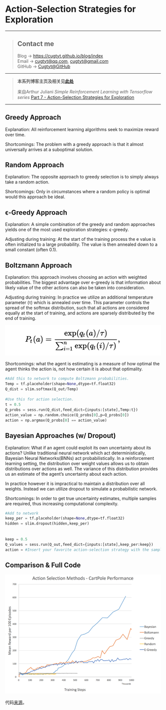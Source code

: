 # Action-Selection Strategies for Exploration

---
> ## Contact me
> Blog -> <https://cugtyt.github.io/blog/index>  
> Email -> <cugtyt@qq.com>, <cugtyt@gmail.com>  
> GitHub -> [Cugtyt@GitHub](https://github.com/Cugtyt)

---

> **本系列博客主页及相关见**[**此处**](https://cugtyt.github.io/blog/rl-notes/index)  
>
> 来自Arthur Juliani *Simple Reinforcement Learning with Tensorflow series* [Part 7 - Action-Selection Strategies for Exploration](https://medium.com/emergent-future/simple-reinforcement-learning-with-tensorflow-part-7-action-selection-strategies-for-exploration-d3a97b7cceaf)

---

## Greedy Approach

Explanation: All reinforcement learning algorithms seek to maximize reward over time.

Shortcomings: The problem with a greedy approach is that it almost universally arrives at a suboptimal solution.

## Random Approach

Explanation: The opposite approach to greedy selection is to simply always take a random action.

Shortcomings: Only in circumstances where a random policy is optimal would this approach be ideal.

## ϵ-Greedy Approach

Explanation: A simple combination of the greedy and random approaches yields one of the most used exploration strategies: ϵ-greedy.

Adjusting during training: At the start of the training process the e value is often initialized to a large probability. The value is then annealed down to a small constant (often 0.1).

## Boltzmann Approach

Explanation: this approach involves choosing an action with weighted probabilities. The biggest advantage over e-greedy is that information about likely value of the other actions can also be taken into consideration.

Adjusting during training: In practice we utilize an additional temperature parameter (τ) which is annealed over time. This parameter controls the spread of the softmax distribution, such that all actions are considered equally at the start of training, and actions are sparsely distributed by the end of training.

![act-select-1.png](R/act-select-1.png)

Shortcomings: what the agent is estimating is a measure of how optimal the agent thinks the action is, not how certain it is about that optimality.

``` python
#Add this to network to compute Boltzmann probabilities.
Temp = tf.placeholder(shape=None,dtype=tf.float32)
Q_dist = slim.softmax(Q_out/Temp)

#Use this for action selection.
t = 0.5
Q_probs = sess.run(Q_dist,feed_dict={inputs:[state],Temp:t})
action_value = np.random.choice(Q_probs[0],p=Q_probs[0])
action = np.argmax(Q_probs[0] == action_value)
```

## Bayesian Approaches (w/ Dropout)

Explanation: What if an agent could exploit its own uncertainty about its actions? Unlike traditional neural network which act deterministically, Bayesian Neural Networks(BNNs) act probabilistically. In a reinforcement learning setting, the distribution over weight values allows us to obtain distributions over actions as well. The variance of this distribution provides us an estimate of the agent’s uncertainty about each action.

In practice however it is impractical to maintain a distribution over all weights. Instead we can utilize dropout to simulate a probabilistic network.

Shortcomings: In order to get true uncertainty estimates, multiple samples are required, thus increasing computational complexity.

``` python
#Add to network
keep_per = tf.placeholder(shape=None,dtype=tf.float32)
hidden = slim.dropout(hidden,keep_per)


keep = 0.5
Q_values = sess.run(Q_out,feed_dict={inputs:[state],keep_per:keep})
action = #Insert your favorite action-selection strategy with the sampled Q-values.
```

## Comparison & Full Code

![act-select-2.png](R/act-select-2.png)

代码[来源](https://gist.github.com/awjuliani/a9aa513b6b91dbffaaf1b1e149ee5b32#file-q-exploration-ipynb)。